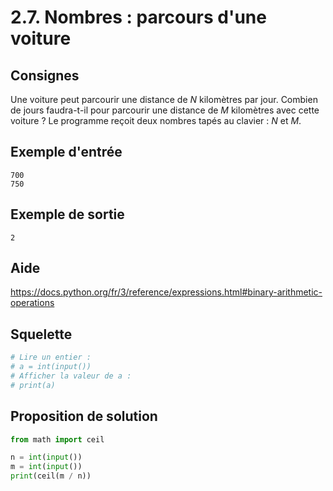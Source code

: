 # 2.7. Nombres : parcours d'une voiture

## Consignes

Une voiture peut parcourir une distance de _N_ kilomètres par jour. Combien de jours faudra-t-il pour parcourir une distance de _M_ kilomètres avec cette voiture ? Le programme reçoit deux nombres tapés au clavier : _N_ et _M_.

## Exemple d'entrée

```
700
750
```

## Exemple de sortie

```
2
```

## Aide

https://docs.python.org/fr/3/reference/expressions.html#binary-arithmetic-operations

## Squelette

```python
# Lire un entier :
# a = int(input())
# Afficher la valeur de a :
# print(a)
```

## Proposition de solution

```python
from math import ceil

n = int(input())
m = int(input())
print(ceil(m / n))
```

